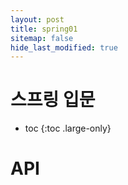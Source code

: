 ```yaml
---
layout: post
title: spring01
sitemap: false
hide_last_modified: true
---
```

# 스프링 입문

* toc
{:toc .large-only}

# API